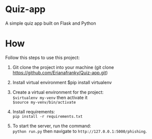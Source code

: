 # Quiz-app
A simple quiz app built on Flask and Python

# How
Follow this steps to use this project:

1. Git clone the project into your machine (git clone  https://github.com/Erianafranky/Quiz-app.git)

2. Install virtual environment $pip install virtualenv

3. Create a virtual environment for the project:<br>
`$virtualenv my-venv` then activate it <br>
`$source my-venv/bin/activate`

4. Install requirements:<br>
`pip install -r requirements.txt`

5. To start the server, run the command:<br>
`python run.py` then navigate to `http://127.0.0.1:5000/phishing`.

